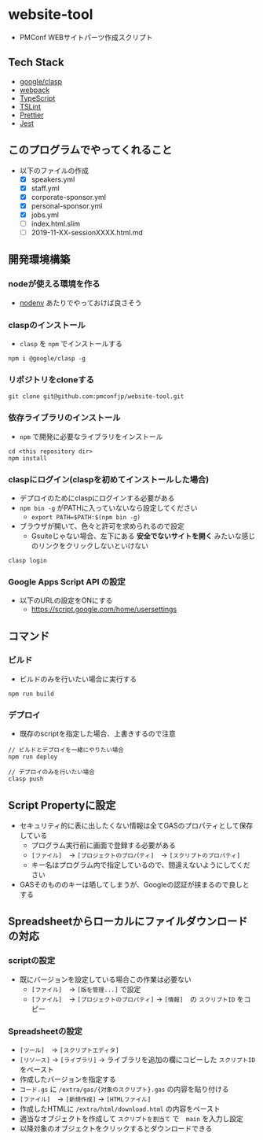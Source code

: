 # website-tool
- PMConf WEBサイトパーツ作成スクリプト

## Tech Stack
- [google/clasp](https://github.com/google/clasp)
- [webpack](https://webpack.js.org/)
- [TypeScript](http://www.typescriptlang.org/)
- [TSLint](https://palantir.github.io/tslint/)
- [Prettier](https://prettier.io/)
- [Jest](https://facebook.github.io/jest/)

## このプログラムでやってくれること
- 以下のファイルの作成
  - [x] speakers.yml
  - [x] staff.yml
  - [x] corporate-sponsor.yml
  - [x] personal-sponsor.yml
  - [x] jobs.yml
  - [ ] index.html.slim
  - [ ] 2019-11-XX-sessionXXXX.html.md

## 開発環境構築

### nodeが使える環境を作る
- [nodenv](https://github.com/nodenv/nodenv) あたりでやっておけば良さそう

### claspのインストール
- `clasp` を `npm` でインストールする

```
npm i @google/clasp -g
```

### リポジトリをcloneする

```
git clone git@github.com:pmconfjp/website-tool.git
```

### 依存ライブラリのインストール
- `npm` で開発に必要なライブラリをインストール

```
cd <this repository dir>
npm install
```

### claspにログイン(claspを初めてインストールした場合)
- デプロイのためにclaspにログインする必要がある 
- `npm bin -g` がPATHに入っていないなら設定してください
  - `export PATH=$PATH:$(npm bin -g)`
- ブラウザが開いて、色々と許可を求められるので設定
  - Gsuiteじゃない場合、左下にある **安全でないサイトを開く** みたいな感じのリンクをクリックしないといけない 

```
clasp login
```

### Google Apps Script API の設定
- 以下のURLの設定をONにする
  - https://script.google.com/home/usersettings

## コマンド
### ビルド
- ビルドのみを行いたい場合に実行する

```
npm run build
```

### デプロイ
- 既存のscriptを指定した場合、上書きするので注意

```
// ビルドとデプロイを一緒にやりたい場合
npm run deploy
```

```
// デプロイのみを行いたい場合
clasp push
```

## Script Propertyに設定
- セキュリティ的に表に出したくない情報は全てGASのプロパティとして保存している
  - プログラム実行前に画面で登録する必要がある
  - `[ファイル]`　-> `[プロジェクトのプロパティ]`　-> `[スクリプトのプロパティ]`
  - キー名はプログラム内で指定しているので、間違えないようにしてください
- GASそのもののキーは晒してしまうが、Googleの認証が挟まるので良しとする

## Spreadsheetからローカルにファイルダウンロードの対応
### scriptの設定
- 既にバージョンを設定している場合この作業は必要ない
  - `[ファイル]`　-> `[版を管理...]` で設定
  - `[ファイル]`　-> `[プロジェクトのプロパティ]` -> `[情報]`　の `スクリプトID` をコピー
### Spreadsheetの設定
- `[ツール]`　-> `[スクリプトエディタ]`
- `[リソース]` -> `[ライブラリ]` -> ライブラリを追加の欄にコピーした `スクリプトID` をペースト
- 作成したバージョンを指定する
- `コード.gs` に `/extra/gas/{対象のスクリプト}.gas` の内容を貼り付ける
- `[ファイル]`　-> `[新規作成]` -> `[HTMLファイル]`
- 作成したHTMLに `/extra/html/download.html` の内容をペースト
- 適当なオブジェクトを作成して `スクリプトを割当て` で　`main` を入力し設定
- 以降対象のオブジェクトをクリックするとダウンロードできる